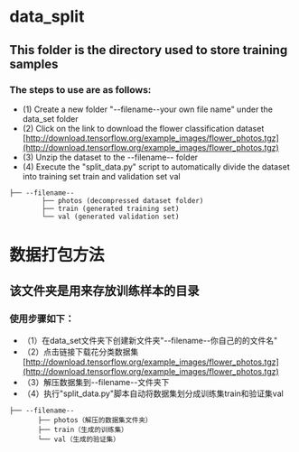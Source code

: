 # data_split

## This folder is the directory used to store training samples
### The steps to use are as follows:
* (1) Create a new folder "--filename--your own file name" under the data_set folder
* (2) Click on the link to download the flower classification dataset [http://download.tensorflow.org/example_images/flower_photos.tgz](http://download.tensorflow.org/example_images/flower_photos.tgz)
* (3) Unzip the dataset to the --filename-- folder
* (4) Execute the "split_data.py" script to automatically divide the dataset into training set train and validation set val

```
├── --filename--
        ├── photos (decompressed dataset folder)
        ├── train (generated training set)
        └── val (generated validation set)
```

# 数据打包方法

## 该文件夹是用来存放训练样本的目录
### 使用步骤如下：
* （1）在data_set文件夹下创建新文件夹"--filename--你自己的的文件名"
* （2）点击链接下载花分类数据集 [http://download.tensorflow.org/example_images/flower_photos.tgz](http://download.tensorflow.org/example_images/flower_photos.tgz)
* （3）解压数据集到--filename--文件夹下
* （4）执行"split_data.py"脚本自动将数据集划分成训练集train和验证集val    

```
├── --filename--  
       ├── photos（解压的数据集文件夹）  
       ├── train（生成的训练集）  
       └── val（生成的验证集） 
```
